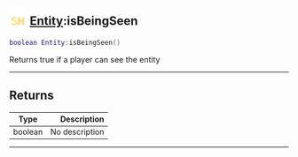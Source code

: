 ## <img src="../../.gitbook/assets/shared.png" width="32" height="32" /> [Entity](../entity/README.md):isBeingSeen

```lua
boolean Entity:isBeingSeen()
```

Returns true if a player can see the entity<br>

-----------------
## Returns

| Type   | Description |
| ------ | ----------: |
| boolean | No description |


--------